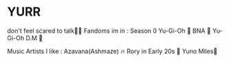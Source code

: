 # YURR



don't feel scared to talk🤯🤑
Fandoms im in
: Season 0 Yu-Gi-Oh 🤯
  BNA 🌺
  Yu-Gi-Oh D.M 🤑

  Music Artists I like
  : Azavana(Ashmaze) 🔥
   Rory in Early 20s 🌺
   Yuno Miles🤑

